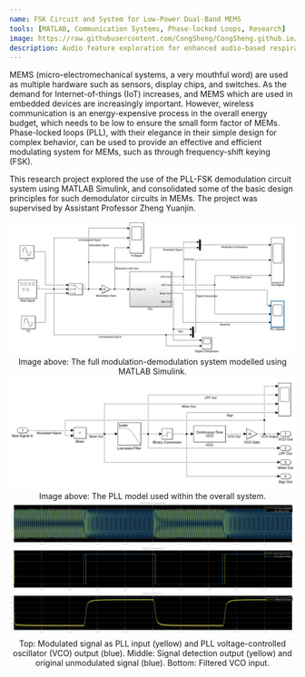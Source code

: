 ```yaml
---
name: FSK Circuit and System for Low‑Power Dual‑Band MEMS
tools: [MATLAB, Communication Systems, Phase-locked Loops, Research]
image: https://raw.githubusercontent.com/CongSheng/CongSheng.github.io/master/images/Research/cy2001_system.jpg
description: Audio feature exploration for enhanced audio-based respiratory anomaly detection.
---
```

MEMS (micro-electromechanical systems, a very mouthful word) are used as
multiple hardware such as sensors, display chips, and switches. As the demand for
Internet-of-things (IoT) increases, and MEMS which are used in embedded devices
are increasingly important. However, wireless communication is an energy-expensive
process in the overall energy budget, which needs to be low to ensure the small
form factor of MEMs. Phase-locked loops (PLL), with their elegance in their simple
design for complex behavior, can be used to provide an effective and efficient
modulating system for MEMs, such as through frequency-shift keying (FSK).

This research project explored the use of the PLL-FSK demodulation circuit system
using MATLAB Simulink, and consolidated some of the basic design principles for
such demodulator circuits in MEMs. The project was supervised by Assistant Professor
Zheng Yuanjin.

<img src="https://raw.githubusercontent.com/CongSheng/CongSheng.github.io/master/images/Research/cy2001_system.jpg" width="800" alt="Communication System">
<center>Image above: The full modulation-demodulation system modelled using MATLAB Simulink.</center>

<img src="https://raw.githubusercontent.com/CongSheng/CongSheng.github.io/master/images/Research/cy2001_pll.jpg" width="800" alt="PLL Model">
<center>Image above: The PLL model used within the overall system.</center>

<img src="https://raw.githubusercontent.com/CongSheng/CongSheng.github.io/master/images/Research/cy2001_signal.jpg" width="800" alt="Signal output">
<center>Top: Modulated signal as PLL input (yellow) and PLL voltage-controlled oscillator (VCO) output (blue). 
Middle: Signal detection output (yellow) and original unmodulated signal (blue). 
Bottom: Filtered VCO input.</center>


